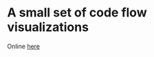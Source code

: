 # A small set of code flow visualizations

Online [here](http://code-flow-visualizations.s3-website-us-east-1.amazonaws.com/)